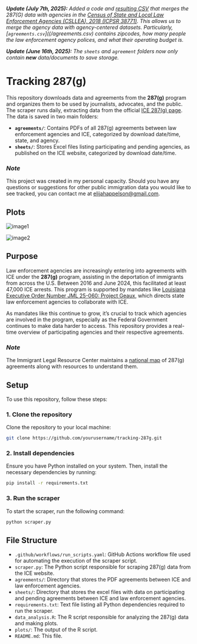 ***Update (July 7th, 2025):** Added a code and [resulting CSV](/agreements.csv) that merges the 287(G) data with agencies in the [Census of State and Local Law Enforcement Agencies (CSLLEA), 2018 (ICPSR 38771)](https://www.icpsr.umich.edu/web/NACJD/studies/38771). This allows us to merge the agency data with agency-centered datasets. Particularly, [`agreements.csv`]((/agreements.csv) contains zipcodes, how many people the law enforcement agency polices, and what their operating budget is.*

***Update (June 16th, 2025):** The `sheets` and `agreement` folders now only contain **new** data/documents to save storage.*

# Tracking 287(g)

This repository downloads data and agreements from the **287(g)** program and organizes them to be used by journalists, advocates, and the public. The scraper runs daily, extracting data from the official [ICE 287(g) page](https://www.ice.gov/identify-and-arrest/287g). The data is saved in two main folders:

- **`agreements/`**: Contains PDFs of all 287(g) agreements between law enforcement agencies and ICE, categorized by download date/time, state, and agency.
- **`sheets/`**: Stores Excel files listing participating and pending agencies, as published on the ICE website, categorized by download date/time.

### *Note*
This project was created in my personal capacity. Should you have any questions or suggestions for other public immigration data you would like to see tracked, you can contact me at elijahappelson@gmail.com.

## Plots
![image1](plots/add_agreements.png)

![image2](/plots/n_agreements.png)

## Purpose

Law enforcement agencies are increasingly entering into agreements with ICE under the **287(g)** program, assisting in the deportation of immigrants from across the U.S. Between 2016 and June 2024, this facilitated at least 47,000 ICE arrests. This program is supported by mandates like [Louisiana Executive Order Number JML 25-060: Project Geaux](https://interactive.wwltv.com/pdfs/Operation_GEAUX.pdf), which directs state law enforcement agencies to collaborate with ICE.

As mandates like this continue to grow, it’s crucial to track which agencies are involved in the program, especially as the Federal Government continues to make data harder to access. This repository provides a real-time overview of participating agencies and their respective agreements.

### *Note*
The Immigrant Legal Resource Center maintains a [national map](https://www.ilrc.org/practitioners/national-map-287g-agreements) of 287(g) agreements along with resources to  understand them.

## Setup

To use this repository, follow these steps:

### 1. Clone the repository
Clone the repository to your local machine:

```bash
git clone https://github.com/yourusername/tracking-287g.git
```

### 2. Install dependencies
Ensure you have Python installed on your system. Then, install the necessary dependencies by running:

```bash
pip install -r requirements.txt
```

### 3. Run the scraper
To start the scraper, run the following command:

```bash
python scraper.py
```

## File Structure

- `.github/workflows/run_scripts.yaml`: GitHub Actions workflow file used for automating the execution of the scraper script.
- `scraper.py`: The Python script responsible for scraping 287(g) data from the ICE website.
- `agreements/`: Directory that stores the PDF agreements between ICE and law enforcement agencies.
- `sheets/`: Directory that stores the excel files with data on participating and pending agreements between ICE and law enforcement agencies.
- `requirements.txt`: Text file listing all Python dependencies required to run the scraper.
- `data_analysis.R`: The R script responsible for analyzing the 287(g) data and making plots.
- `plots/`: The output of the R script.
- `README.md`: This file.
